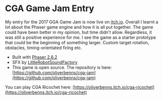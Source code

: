 # CGA Game Jam Entry

My entry for the 2017 GGA Game Jam is now live on [itch.io](https://oliverbenns.itch.io/cga-ricochet). Overall I learnt a lot about the Phaser game engine and how it is all put together. The game could have been better in my opinion, but time didn't allow. Regardless, it was still a positive experience for me. I see the game as a starter prototype that could be the beginning of something larger. Custom target rotation, obstacles, timing-orientated firing etc.

- Built with [Phaser 2.6.2](https://github.com/photonstorm/phaser)
- SFX by [LittleRobotSoundFactory](https://www.freesound.org/people/LittleRobotSoundFactory/packs/16681/)
- This game is open source. The repository is here: [https://github.com/oliverbenns/cga-jam](https://github.com/oliverbenns/cga-jam)

You can play CGA Ricochet here: [https://oliverbenns.itch.io/cga-ricochet](https://oliverbenns.itch.io/cga-ricochet)

